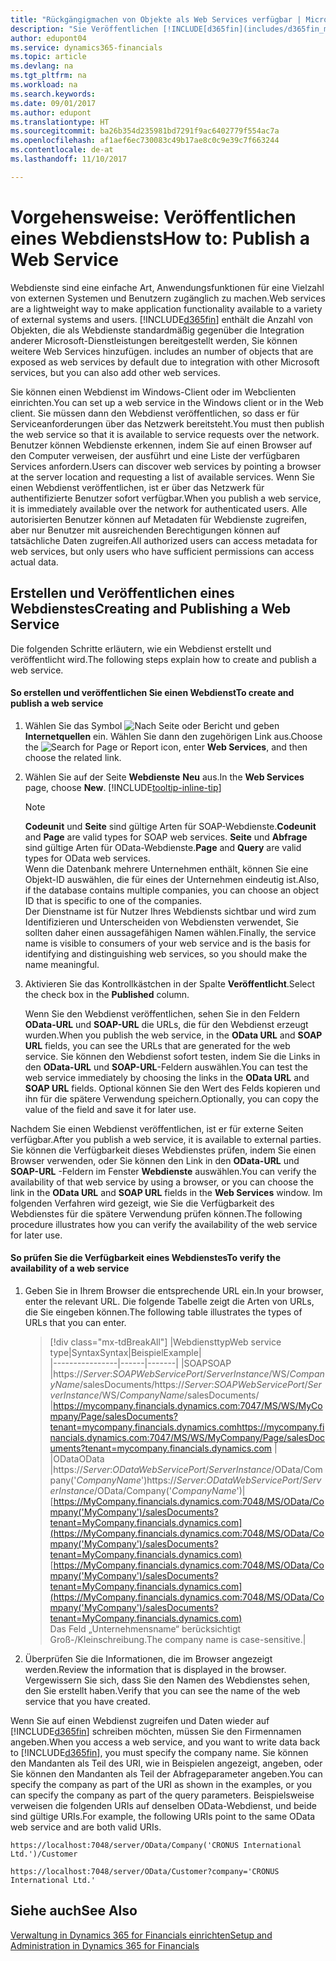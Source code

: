 ```yaml
---
title: "Rückgängigmachen von Objekte als Web Services verfügbar | Microsoft Docs"
description: "Sie Veröffentlichen [!INCLUDE[d365fin](includes/d365fin_md.md)] Objekte als Webdienste, und sind sofort im Netzwerk verfügbar."
author: edupont04
ms.service: dynamics365-financials
ms.topic: article
ms.devlang: na
ms.tgt_pltfrm: na
ms.workload: na
ms.search.keywords: 
ms.date: 09/01/2017
ms.author: edupont
ms.translationtype: HT
ms.sourcegitcommit: ba26b354d235981bd7291f9ac6402779f554ac7a
ms.openlocfilehash: af1aef6ec730083c49b17ae8c0c9e39c7f663244
ms.contentlocale: de-at
ms.lasthandoff: 11/10/2017

---
```

# <a name="how-to-publish-a-web-service"></a><span data-ttu-id="ebb23-103">Vorgehensweise: Veröffentlichen eines Webdiensts</span><span class="sxs-lookup"><span data-stu-id="ebb23-103">How to: Publish a Web Service</span></span>
<span data-ttu-id="ebb23-104">Webdienste sind eine einfache Art, Anwendungsfunktionen für eine Vielzahl von externen Systemen und Benutzern zugänglich zu machen.</span><span class="sxs-lookup"><span data-stu-id="ebb23-104">Web services are a lightweight way to make application functionality available to a variety of external systems and users.</span></span> [!INCLUDE[d365fin](includes/d365fin_md.md)]<span data-ttu-id="ebb23-105"> enthält die Anzahl von Objekten, die als Webdienste standardmäßig gegenüber die Integration anderer Microsoft-Dienstleistungen bereitgestellt werden, Sie können weitere Web Services hinzufügen.</span><span class="sxs-lookup"><span data-stu-id="ebb23-105"> includes an number of objects that are exposed as web services by default due to integration with other Microsoft services, but you can also add other web services.</span></span>  

<span data-ttu-id="ebb23-106">Sie können einen Webdienst im Windows-Client oder im Webclienten einrichten.</span><span class="sxs-lookup"><span data-stu-id="ebb23-106">You can set up a web service in the Windows client or in the Web client.</span></span> <span data-ttu-id="ebb23-107">Sie müssen dann den Webdienst veröffentlichen, so dass er für Serviceanforderungen über das Netzwerk bereitsteht.</span><span class="sxs-lookup"><span data-stu-id="ebb23-107">You must then publish the web service so that it is available to service requests over the network.</span></span> <span data-ttu-id="ebb23-108">Benutzer können Webdienste erkennen, indem Sie auf einen Browser auf den Computer verweisen, der ausführt und eine Liste der verfügbaren Services anfordern.</span><span class="sxs-lookup"><span data-stu-id="ebb23-108">Users can discover web services by pointing a browser at the server location and requesting a list of available services.</span></span> <span data-ttu-id="ebb23-109">Wenn Sie einen Webdienst veröffentlichen, ist er über das Netzwerk für authentifizierte Benutzer sofort verfügbar.</span><span class="sxs-lookup"><span data-stu-id="ebb23-109">When you publish a web service, it is immediately available over the network for authenticated users.</span></span> <span data-ttu-id="ebb23-110">Alle autorisierten Benutzer können auf Metadaten für Webdienste zugreifen, aber nur Benutzer mit ausreichenden Berechtigungen können auf tatsächliche Daten zugreifen.</span><span class="sxs-lookup"><span data-stu-id="ebb23-110">All authorized users can access metadata for web services, but only users who have sufficient permissions can access actual data.</span></span>

## <a name="creating-and-publishing-a-web-service"></a><span data-ttu-id="ebb23-111">Erstellen und Veröffentlichen eines Webdienstes</span><span class="sxs-lookup"><span data-stu-id="ebb23-111">Creating and Publishing a Web Service</span></span>  
 <span data-ttu-id="ebb23-112">Die folgenden Schritte erläutern, wie ein Webdienst erstellt und veröffentlicht wird.</span><span class="sxs-lookup"><span data-stu-id="ebb23-112">The following steps explain how to create and publish a web service.</span></span>  

#### <a name="to-create-and-publish-a-web-service"></a><span data-ttu-id="ebb23-113">So erstellen und veröffentlichen Sie einen Webdienst</span><span class="sxs-lookup"><span data-stu-id="ebb23-113">To create and publish a web service</span></span>  

1.  <span data-ttu-id="ebb23-114">Wählen Sie das Symbol ![Nach Seite oder Bericht](media/ui-search/search_small.png "Nach Seite oder Bericht suche") und geben **Internetquellen** ein. Wählen Sie dann den zugehörigen Link aus.</span><span class="sxs-lookup"><span data-stu-id="ebb23-114">Choose the ![Search for Page or Report](media/ui-search/search_small.png "Search for Page or Report icon") icon, enter **Web Services**, and then choose the related link.</span></span>  

2.  <span data-ttu-id="ebb23-115">Wählen Sie auf der Seite **Webdienste** **Neu** aus.</span><span class="sxs-lookup"><span data-stu-id="ebb23-115">In the **Web Services** page, choose **New**.</span></span> [!INCLUDE[tooltip-inline-tip](includes/tooltip-inline-tip_md.md)]  

    > [!NOTE]  
    >  <span data-ttu-id="ebb23-116">**Codeunit** und **Seite** sind gültige Arten für SOAP-Webdienste.</span><span class="sxs-lookup"><span data-stu-id="ebb23-116">**Codeunit** and **Page** are valid types for SOAP web services.</span></span> <span data-ttu-id="ebb23-117">**Seite** und **Abfrage** sind gültige Arten für OData-Webdienste.</span><span class="sxs-lookup"><span data-stu-id="ebb23-117">**Page** and **Query** are valid types for OData web services.</span></span>  
    <span data-ttu-id="ebb23-118">Wenn die Datenbank mehrere Unternehmen enthält, können Sie eine Objekt-ID auswählen, die für eines der Unternehmen eindeutig ist.</span><span class="sxs-lookup"><span data-stu-id="ebb23-118">Also, if the database contains multiple companies, you can choose an object ID that is specific to one of the companies.</span></span>  
    <span data-ttu-id="ebb23-119">Der Dienstname ist für Nutzer Ihres Webdiensts sichtbar und wird zum Identifizieren und Unterscheiden von Webdiensten verwendet, Sie sollten daher einen aussagefähigen Namen wählen.</span><span class="sxs-lookup"><span data-stu-id="ebb23-119">Finally, the service name is visible to consumers of your web service and is the basis for identifying and distinguishing web services, so you should make the name meaningful.</span></span>

3.  <span data-ttu-id="ebb23-120">Aktivieren Sie das Kontrollkästchen in der Spalte **Veröffentlicht**.</span><span class="sxs-lookup"><span data-stu-id="ebb23-120">Select the check box in the **Published** column.</span></span>  

     <span data-ttu-id="ebb23-121">Wenn Sie den Webdienst veröffentlichen, sehen Sie in den Feldern **OData-URL** und **SOAP-URL** die URLs, die für den Webdienst erzeugt wurden.</span><span class="sxs-lookup"><span data-stu-id="ebb23-121">When you publish the web service, in the **OData URL** and **SOAP URL** fields, you can see the URLs that are generated for the web service.</span></span> <span data-ttu-id="ebb23-122">Sie können den Webdienst sofort testen, indem Sie die Links in den **OData-URL** und **SOAP-URL**-Feldern auswählen.</span><span class="sxs-lookup"><span data-stu-id="ebb23-122">You can test the web service immediately by choosing the links in the **OData URL** and **SOAP URL** fields.</span></span> <span data-ttu-id="ebb23-123">Optional können Sie den Wert des Felds kopieren und ihn für die spätere Verwendung speichern.</span><span class="sxs-lookup"><span data-stu-id="ebb23-123">Optionally, you can copy the value of the field and save it for later use.</span></span>  

<span data-ttu-id="ebb23-124">Nachdem Sie einen Webdienst veröffentlichen, ist er für externe Seiten verfügbar.</span><span class="sxs-lookup"><span data-stu-id="ebb23-124">After you publish a web service, it is available to external parties.</span></span> <span data-ttu-id="ebb23-125">Sie können die Verfügbarkeit dieses Webdienstes prüfen, indem Sie einen Browser verwenden, oder Sie können den Link in den **OData-URL** und **SOAP-URL** -Feldern im Fenster **Webdienste** auswählen.</span><span class="sxs-lookup"><span data-stu-id="ebb23-125">You can verify the availability of that web service by using a browser, or you can choose the link in the **OData URL** and **SOAP URL** fields in the **Web Services** window.</span></span> <span data-ttu-id="ebb23-126">Im folgenden Verfahren wird gezeigt, wie Sie die Verfügbarkeit des Webdienstes für die spätere Verwendung prüfen können.</span><span class="sxs-lookup"><span data-stu-id="ebb23-126">The following procedure illustrates how you can verify the availability of the web service for later use.</span></span>  

#### <a name="to-verify-the-availability-of-a-web-service"></a><span data-ttu-id="ebb23-127">So prüfen Sie die Verfügbarkeit eines Webdienstes</span><span class="sxs-lookup"><span data-stu-id="ebb23-127">To verify the availability of a web service</span></span>  

1.  <span data-ttu-id="ebb23-128">Geben Sie in Ihrem Browser die entsprechende URL ein.</span><span class="sxs-lookup"><span data-stu-id="ebb23-128">In your browser, enter the relevant URL.</span></span> <span data-ttu-id="ebb23-129">Die folgende Tabelle zeigt die Arten von URLs, die Sie eingeben können.</span><span class="sxs-lookup"><span data-stu-id="ebb23-129">The following table illustrates the types of URLs that you can enter.</span></span>  

    >    [!div class="mx-tdBreakAll"]
    >    |<span data-ttu-id="ebb23-130">Webdiensttyp</span><span class="sxs-lookup"><span data-stu-id="ebb23-130">Web service type</span></span>|<span data-ttu-id="ebb23-131">Syntax</span><span class="sxs-lookup"><span data-stu-id="ebb23-131">Syntax</span></span>|<span data-ttu-id="ebb23-132">Beispiel</span><span class="sxs-lookup"><span data-stu-id="ebb23-132">Example</span></span>|  
    >    |----------------|------|-------|
    >    |<span data-ttu-id="ebb23-133">SOAP</span><span class="sxs-lookup"><span data-stu-id="ebb23-133">SOAP</span></span> |<span data-ttu-id="ebb23-134">https://*Server*:*SOAPWebServicePort*/*ServerInstance*/WS/*CompanyName*/salesDocuments/</span><span class="sxs-lookup"><span data-stu-id="ebb23-134">https://*Server*:*SOAPWebServicePort*/*ServerInstance*/WS/*CompanyName*/salesDocuments/</span></span> |<span data-ttu-id="ebb23-135">https://mycompany.financials.dynamics.com:7047/MS/WS/MyCompany/Page/salesDocuments?tenant=mycompany.financials.dynamics.com</span><span class="sxs-lookup"><span data-stu-id="ebb23-135">https://mycompany.financials.dynamics.com:7047/MS/WS/MyCompany/Page/salesDocuments?tenant=mycompany.financials.dynamics.com</span></span> |  
    >    |<span data-ttu-id="ebb23-136">OData</span><span class="sxs-lookup"><span data-stu-id="ebb23-136">OData</span></span> |<span data-ttu-id="ebb23-137">https://*Server*:*ODataWebServicePort*/*ServerInstance*/OData/Company('*CompanyName*')</span><span class="sxs-lookup"><span data-stu-id="ebb23-137">https://*Server*:*ODataWebServicePort*/*ServerInstance*/OData/Company('*CompanyName*')</span></span>|<span data-ttu-id="ebb23-138">[https://MyCompany.financials.dynamics.com:7048/MS/OData/Company('MyCompany')/salesDocuments?tenant=MyCompany.financials.dynamics.com](https://MyCompany.financials.dynamics.com:7048/MS/OData/Company('MyCompany')/salesDocuments?tenant=MyCompany.financials.dynamics.com)</span><span class="sxs-lookup"><span data-stu-id="ebb23-138">[https://MyCompany.financials.dynamics.com:7048/MS/OData/Company('MyCompany')/salesDocuments?tenant=MyCompany.financials.dynamics.com](https://MyCompany.financials.dynamics.com:7048/MS/OData/Company('MyCompany')/salesDocuments?tenant=MyCompany.financials.dynamics.com)</span></span> <br />    <span data-ttu-id="ebb23-139">Das Feld „Unternehmensname“ berücksichtigt Groß-/Kleinschreibung.</span><span class="sxs-lookup"><span data-stu-id="ebb23-139">The company name is case-sensitive.</span></span>|

2.  <span data-ttu-id="ebb23-140">Überprüfen Sie die Informationen, die im Browser angezeigt werden.</span><span class="sxs-lookup"><span data-stu-id="ebb23-140">Review the information that is displayed in the browser.</span></span> <span data-ttu-id="ebb23-141">Vergewissern Sie sich, dass Sie den Namen des Webdienstes sehen, den Sie erstellt haben.</span><span class="sxs-lookup"><span data-stu-id="ebb23-141">Verify that you can see the name of the web service that you have created.</span></span>  

 <span data-ttu-id="ebb23-142">Wenn Sie auf einen Webdienst zugreifen und Daten wieder auf [!INCLUDE[d365fin](includes/d365fin_md.md)] schreiben möchten, müssen Sie den Firmennamen angeben.</span><span class="sxs-lookup"><span data-stu-id="ebb23-142">When you access a web service, and you want to write data back to [!INCLUDE[d365fin](includes/d365fin_md.md)], you must specify the company name.</span></span> <span data-ttu-id="ebb23-143">Sie können den Mandanten als Teil des URI, wie in Beispielen angezeigt, angeben, oder Sie können den Mandanten als Teil der Abfrageparameter angeben.</span><span class="sxs-lookup"><span data-stu-id="ebb23-143">You can specify the company as part of the URI as shown in the examples, or you can specify the company as part of the query parameters.</span></span> <span data-ttu-id="ebb23-144">Beispielsweise verweisen die folgenden URIs auf denselben OData-Webdienst, und beide sind gültige URIs.</span><span class="sxs-lookup"><span data-stu-id="ebb23-144">For example, the following URIs point to the same OData web service and are both valid URIs.</span></span>  

```  
https://localhost:7048/server/OData/Company('CRONUS International Ltd.')/Customer  
```  

```  
https://localhost:7048/server/OData/Customer?company='CRONUS International Ltd.'  
```  

## <a name="see-also"></a><span data-ttu-id="ebb23-145">Siehe auch</span><span class="sxs-lookup"><span data-stu-id="ebb23-145">See Also</span></span>  
[<span data-ttu-id="ebb23-146">Verwaltung in Dynamics 365 for Financials einrichten</span><span class="sxs-lookup"><span data-stu-id="ebb23-146">Setup and Administration in Dynamics 365 for Financials</span></span>](admin-setup-and-administration.md)  

